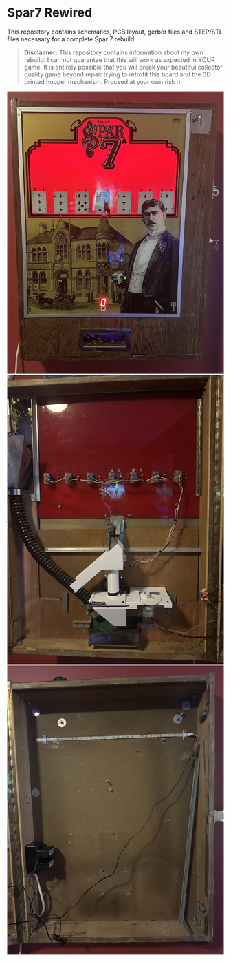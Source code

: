 # Spar7 Rewired

This repository contains schematics, PCB layout, gerber files and STEP/STL files necessary for a complete Spar 7 rebuild.

 > **Disclaimer:** This repository contains information about my own rebuild. I can not guarantee that this will work as expected in YOUR game. It is entirely possible that you will break your beautiful collector quality game beyond repair trying to retrofit this board and the 3D printed hopper mechanism. Proceed at your own risk :)

![Spar7](pictures/front.jpg)
![Spar7_2](pictures/inside1.jpg)
![Spar7_3](pictures/inside2.jpg)
